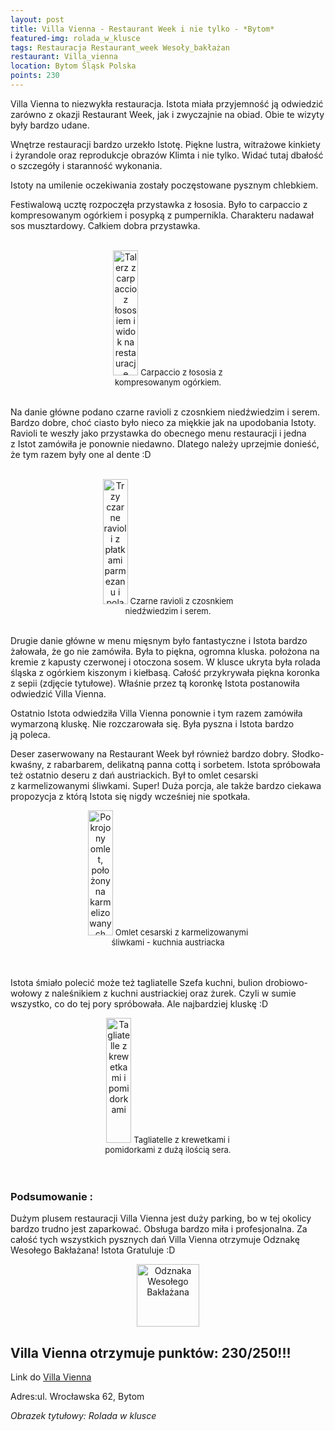 ```yaml
---
layout: post
title: Villa Vienna - Restaurant Week i nie tylko - *Bytom*
featured-img: rolada_w_klusce
tags: Restauracja Restaurant_week Wesoły_bakłażan
restaurant: Villa_vienna
location: Bytom Śląsk Polska
points: 230
---
```

Villa Vienna to niezwykła restauracja. Istota miała przyjemność ją odwiedzić zarówno z&nbsp;okazji Restaurant Week,
 jak i&nbsp;zwyczajnie na obiad. Obie te wizyty były bardzo udane.

Wnętrze restauracji bardzo urzekło Istotę. Piękne lustra, witrażowe kinkiety
i&nbsp;żyrandole oraz reprodukcje obrazów Klimta i&nbsp;nie tylko. Widać tutaj dbałość o szczegóły i&nbsp;staranność wykonania.

Istoty na umilenie oczekiwania zostały poczęstowane pysznym chlebkiem.

Festiwalową ucztę rozpoczęła przystawka z&nbsp;łososia. Było to carpaccio z kompresowanym ogórkiem
i&nbsp;posypką z pumpernikla. Charakteru nadawał sos musztardowy. Całkiem dobra przystawka.
<br />&ensp;&ensp;&ensp;
<center><div style="width:45%">
 <img src="{{site.img_url}}/assets/img/posts/salmon_vienna.jpg" alt="Talerz z carpaccio z łososiem i widok na restauracje" height="200px" width="40px" />
 <font size="2">
    Carpaccio z łososia z kompresowanym ogórkiem.
 </font>
</div></center>
<br />

Na danie główne podano czarne ravioli z&nbsp;czosnkiem niedźwiedzim i&nbsp;serem. Bardzo dobre,
choć ciasto było nieco za miękkie jak na upodobania Istoty. Ravioli te weszły
 jako przystawka do obecnego menu restauracji i&nbsp;jedna z&nbsp;Istot zamówiła je ponownie niedawno.
 Dlatego należy uprzejmie donieść, że tym razem były one al&nbsp;dente :D
<br />&ensp;&ensp;&ensp;
<center><div style="width:55%">
 <img src="{{site.img_url}}/assets/img/posts/ravioli_vienna.jpg" alt="Trzy czarne ravioli z płatkami parmezanu i polane oliwą" height="200px" width="40px" />
 <font size="2">
     Czarne ravioli z czosnkiem niedźwiedzim i serem.
 </font>
</div></center>
<br />

Drugie danie główne w&nbsp;menu mięsnym było fantastyczne i&nbsp;Istota bardzo żałowała, że go nie zamówiła.
 Była to piękna, ogromna kluska. położona na kremie z kapusty czerwonej i&nbsp;otoczona sosem.
 W&nbsp;klusce ukryta była rolada śląska z&nbsp;ogórkiem kiszonym i&nbsp;kiełbasą. Całość przykrywała piękna koronka
  z&nbsp;sepii (zdjęcie tytułowe). Właśnie przez tą koronkę Istota postanowiła odwiedzić Villa Vienna.

Ostatnio Istota odwiedziła Villa Vienna ponownie i&nbsp;tym razem zamówiła wymarzoną kluskę. Nie rozczarowała się.
 Była pyszna i&nbsp;Istota bardzo ją&nbsp;poleca.

Deser zaserwowany na Restaurant Week był również bardzo dobry. Słodko-kwaśny, z&nbsp;rabarbarem, delikatną panna
cottą i&nbsp;sorbetem.
Istota spróbowała też ostatnio deseru z dań austriackich. Był to omlet cesarski z&nbsp;karmelizowanymi śliwkami.
Super! Duża porcja, ale także bardzo ciekawa propozycja z&nbsp;którą Istota się nigdy wcześniej nie spotkała.
<center><div style="width:55%">
 <img src="{{site.img_url}}/assets/img/posts/omlet_cesarski.jpg" alt="Pokrojony omlet, położony na karmelizowanych śliwkach i posypany cukrem pudrem" height="200px" width="40px" />

 <font size="2">
Omlet cesarski z karmelizowanymi śliwkami - kuchnia austriacka
 </font>
</div></center>
<br />&ensp;&ensp;&ensp;

Istota śmiało polecić może też tagliatelle Szefa kuchni, bulion drobiowo-wołowy z&nbsp;naleśnikiem z&nbsp;kuchni
austriackiej oraz żurek. Czyli w sumie wszystko, co do tej pory spróbowała. Ale najbardziej kluskę :D
<center><div style="width:55%">
 <img src="{{site.img_url}}/assets/img/posts/tagliatelle_vienna.jpg" alt="Tagliatelle z krewetkami i pomidorkami" height="200px" width="40px" />
 <font size="2">
Tagliatelle z krewetkami i pomidorkami z dużą ilością sera.
 </font>
</div></center>
<br />&ensp;&ensp;&ensp;

### Podsumowanie :
Dużym plusem restauracji Villa Vienna jest duży parking, bo w&nbsp;tej okolicy bardzo trudno jest zaparkować.
Obsługa bardzo miła i&nbsp;profesjonalna.
Za całość tych wszystkich pysznych dań Villa Vienna otrzymuje Odznakę Wesołego Bakłażana! Istota Gratuluje :D
<center><div style="width:30%">
   <img src="{{site.img_url}}/assets/img/posts/odznaka.gif" alt="Odznaka Wesołego Bakłażana" height="100" width="auto" />
</div></center>

## Villa Vienna otrzymuje punktów: **230/250!!!**
Link do [Villa Vienna]

Adres:ul. Wrocławska 62, Bytom

_Obrazek tytułowy: Rolada w klusce_

[Villa Vienna]: https://villavienna.pl/




